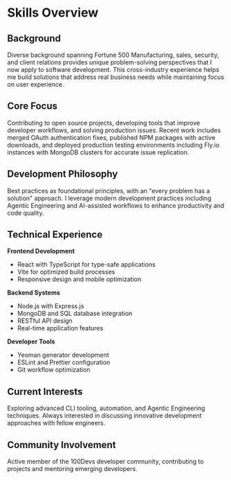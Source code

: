 # Skills Overview

## Background

Diverse background spanning Fortune 500 Manufacturing, sales, security, and client relations provides unique problem-solving perspectives that I now apply to software development. This cross-industry experience helps me build solutions that address real business needs while maintaining focus on user experience.

## Core Focus

Contributing to open source projects, developing tools that improve developer workflows, and solving production issues. Recent work includes merged OAuth authentication fixes, published NPM packages with active downloads, and deployed production testing environments including Fly.io instances with MongoDB clusters for accurate issue replication.

## Development Philosophy

Best practices as foundational principles, with an "every problem has a solution" approach. I leverage modern development practices including Agentic Engineering and AI-assisted workflows to enhance productivity and code quality.

## Technical Experience

**Frontend Development**
- React with TypeScript for type-safe applications
- Vite for optimized build processes
- Responsive design and mobile optimization

**Backend Systems**
- Node.js with Express.js
- MongoDB and SQL database integration
- RESTful API design
- Real-time application features

**Developer Tools**
- Yeoman generator development
- ESLint and Prettier configuration
- Git workflow optimization

## Current Interests

Exploring advanced CLI tooling, automation, and Agentic Engineering techniques. Always interested in discussing innovative development approaches with fellow engineers.

## Community Involvement

Active member of the 100Devs developer community, contributing to projects and mentoring emerging developers.
